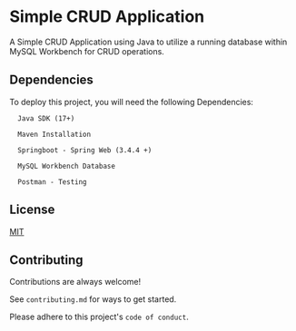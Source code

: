 
# Simple CRUD Application
A Simple CRUD Application using Java to utilize a running database within MySQL Workbench for CRUD operations. 


## Dependencies

To deploy this project, you will need the following Dependencies:

```
  Java SDK (17+)

  Maven Installation

  Springboot - Spring Web (3.4.4 +)

  MySQL Workbench Database

  Postman - Testing
```

## License

[MIT](https://choosealicense.com/licenses/mit/)


## Contributing

Contributions are always welcome!

See `contributing.md` for ways to get started.

Please adhere to this project's `code of conduct`.

